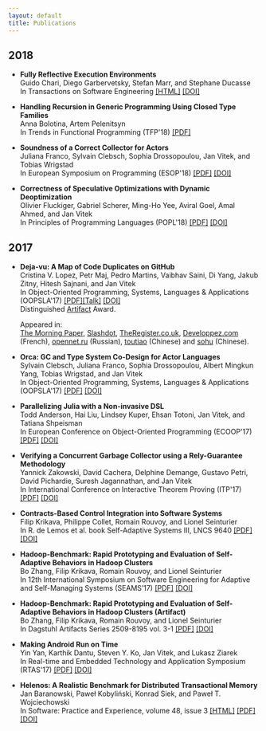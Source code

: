 ```yaml
---
layout: default
title: Publications
---
```


## 2018

<!-- July 16-18 
- **Tests from Traces: Automated Unit Test Extraction for R**  
  Filip Křikava, Jan Vitek  
  In International Symposium on Software Testing and Analysis (ISSTA'18)
  [[PDF]]()
  [[DOI]]()
  [[Artifact]]()
-->

<!-- July 15-21 
- **KafKa: Gradual Typing for Objects**  
  Benjamin Chung, Paley Li, Francesco Zappa Nardelli, and Jan Vitek  
  In European Conference on Object-Oriented Programming (ECOOP'18)
  [[PDF]]()
  [[DOI]]()
-->

<!-- July 10-13
-  **Automated unit test generation using genthat**  
  Filip Křikava, Jan Vitek  
  In The Conference for Users of R (userR!'18)
  [[PDF]]()
  [[DOI]]()
-->

- **Fully Reflective Execution Environments** <!-- new line -->  
  Guido Chari, Diego Garbervetsky, Stefan Marr, and Stephane Ducasse <!-- new line -->  
  In Transactions on Software Engineering
  [[HTML]](https://ieeexplore.ieee.org/document/8307099/)
  [[DOI]](https://doi.org/10.1109/TSE.2018.2812715)

- **Handling Recursion in Generic Programming Using Closed Type Families** <!-- new line -->  
  Anna Bolotina, Artem Pelenitsyn <!-- new line -->  
  In Trends in Functional Programming (TFP'18)
  [[PDF]](http://staff.mmcs.sfedu.ru/~ulysses/Papers/2018-TFP-dgp-recursion.pdf)

- **Soundness of a Correct Collector for Actors** <!-- new line -->  
  Juliana Franco, Sylvain Clebsch, Sophia Drossopoulou, Jan Vitek, and Tobias Wrigstad <!-- new line -->  
  In European Symposium on Programming (ESOP'18)
  [[PDF]](http://janvitek.org/pubs/esop18.pdf)
  [[DOI]](https://dx.doi.org/10.1007/978-3-319-89884-1_31)

- **Correctness of Speculative Optimizations with Dynamic Deoptimization** <!-- new line -->  
  Olivier Fluckiger, Gabriel Scherer, Ming-Ho Yee, Aviral Goel, Amal Ahmed, and Jan Vitek <!-- new line -->  
  In Principles of Programming Languages (POPL'18)
  [[PDF]](http://janvitek.org/pubs/popl18.pdf)
  [[DOI]](https://doi.org/10.1145/3158137)

## 2017

- **Deja-vu: A Map of Code Duplicates on GitHub** <!-- new line -->  
  Cristina V. Lopez, Petr Maj, Pedro Martins, Vaibhav Saini, Di Yang, Jakub Zitny, Hitesh Sajnani, and Jan Vitek <!-- new line -->  
  In Object-Oriented Programming, Systems, Languages & Applications (OOPSLA'17)
  [[PDF]](http://janvitek.org/pubs/oopsla17b.pdf)[[Talk]](https://www.youtube.com/watch?v=4M-ASEpVOaY)
  [[DOI]](https://doi.org/10.1145/3133908) <!-- new line -->  
  Distinguished [Artifact](http://mondego.ics.uci.edu/projects/dejavu/) Award.
  
  Appeared in:    
  [The Morning Paper](http://blog.acolyer.org/2017/11/20/dejavu-a-map-of-code-duplicates-on-github),
  [Slashdot](https://developers.slashdot.org/story/17/11/23/2352233/more-than-half-of-github-is-duplicate-code-researchers-find),
  [TheRegister.co.uk](https://www.theregister.co.uk/2017/11/21/github_duplicate_code/),
  [Developpez.com](https://www.developpez.com/actu/175363/GitHub-des-chercheurs-estiment-que-plus-de-la-moitie-des-codes-ecrits-en-Java-Python-C-Cplusplus-et-JavaScript-sont-dupliques/) (French),
  [opennet.ru](https://www.opennet.ru/opennews/art.shtml?num=47596) (Russian),
  [toutiao](https://www.toutiao.com/a6491879685222302221/) (Chinese) 
  and [sohu](http://www.sohu.com/a/206363660_114760) (Chinese).

- **Orca: GC and Type System Co-Design for Actor Languages** <!-- new line -->  
  Sylvain Clebsch, Juliana Franco, Sophia Drossopoulou, Albert Mingkun Yang, Tobias Wrigstad, and Jan Vitek <!-- new line -->  
  In Object-Oriented Programming, Systems, Languages & Applications (OOPSLA'17)
  [[PDF]](http://janvitek.org/pubs/oopsla17a.pdf)
  [[DOI]](https://doi.org/10.1145/3133896)

- **Parallelizing Julia with a Non-invasive DSL** <!-- new line -->  
  Todd Anderson, Hai Liu, Lindsey Kuper, Ehsan Totoni, Jan Vitek, and Tatiana Shpeisman <!-- new line -->  
  In European Conference on Object-Oriented Programming (ECOOP'17)
  [[PDF]](http://janvitek.org/pubs/ecoop17.pdf)
  [[DOI]](http://dx.doi.org/10.4230/LIPIcs.ECOOP.2017.4)

- **Verifying a Concurrent Garbage Collector using a Rely-Guarantee Methodology** <!-- new line -->  
  Yannick Zakowski, David Cachera, Delphine Demange, Gustavo Petri, David Pichardie, Suresh Jagannathan, and Jan Vitek <!-- new line -->  
  In International Conference on Interactive Theorem Proving (ITP'17)
  [[PDF]](http://janvitek.org/pubs/ITP17.pdf)
  [[DOI]](https://doi.org/10.1007/978-3-319-66107-0_31)

- **Contracts-Based Control Integration into Software Systems** <!-- new line -->  
  Filip Krikava, Philippe Collet, Romain Rouvoy, and Lionel Seinturier <!-- new line -->  
  In R. de Lemos et al. book Self-Adaptive Systems III, LNCS 9640
  [[PDF]](https://link.springer.com/content/pdf/10.1007%2F978-3-319-74183-3_9.pdf)
  [[DOI]](https://doi.org/10.1007/978-3-319-74183-3)

- **Hadoop-Benchmark: Rapid Prototyping and Evaluation of Self-Adaptive Behaviors in Hadoop Clusters** <!-- new line -->  
  Bo Zhang, Filip Krikava, Romain Rouvoy, and Lionel Seinturier <!-- new line -->  
  In 12th International Symposium on Software Engineering for Adaptive and Self-Managing Systems (SEAMS’17)
  [[PDF]](https://hal.inria.fr/hal-01475635.pdf)
  [[DOI]](http://dx.doi.org/10.1109/SEAMS.2017.15)
    
- **Hadoop-Benchmark: Rapid Prototyping and Evaluation of Self-Adaptive Behaviors in Hadoop Clusters (Artifact)** <!-- new line -->  
  Bo Zhang, Filip Krikava, Romain Rouvoy, and Lionel Seinturier <!-- new line -->  
  In Dagstuhl Artifacts Series 2509-8195 vol. 3-1
  [[PDF]](http://drops.dagstuhl.de/opus/volltexte/2017/7139) 
  [[DOI]](http://dx.doi.org/10.4230/DARTS.3.1.1)

- **Making Android Run on Time** <!-- new line -->  
  Yin Yan, Karthik Dantu, Steven Y. Ko, Jan Vitek, and Lukasz Ziarek <!-- new line -->  
  In Real-time and Embedded Technology and Application Symposium (RTAS'17)
  [[PDF]](http://janvitek.org/pubs/rtas17.pdf)
  [[DOI]](https://doi.org/10.1109/RTAS.2017.38)

- **Helenos: A Realistic Benchmark for Distributed Transactional Memory** <!-- new line -->  
  Jan Baranowski, Paweł Kobyliński, Konrad Siek, and Paweł T. Wojciechowski <!-- new line -->  
  In Software: Practice and Experience, volume 48, issue 3
  [[HTML]](http://onlinelibrary.wiley.com/doi/10.1002/spe.2548/full)
  [[PDF]](https://arxiv.org/abs/1603.07899)
  [[DOI]](http://dx.doi.org/10.1002/spe.2548)

